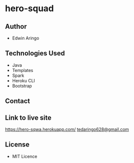 # hero-squad
## Author
* Edwin Aringo
## Technologies Used
* Java
* Templates
* Spark
* Heroku CLI
* Bootstrap
## Contact 
## Link to live site
https://hero-sqwa.herokuapp.com/
tedaringo628@gmail.com
## License 
* MIT Licence 
